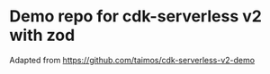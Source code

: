 # Demo repo for cdk-serverless v2 with zod

Adapted from https://github.com/taimos/cdk-serverless-v2-demo